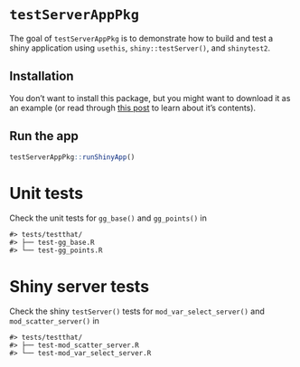 
<!-- README.md is generated from README.Rmd. Please edit that file -->

# `testServerAppPkg`

<!-- badges: start -->
<!-- badges: end -->

The goal of `testServerAppPkg` is to demonstrate how to build and test a shiny
application using `usethis`, `shiny::testServer()`, and `shinytest2`.

## Installation

You don’t want to install this package, but you might want to download
it as an example (or read through [this
post](https://mjfrigaard.github.io/posts/testing-shiny/) to learn about
it’s contents).

## Run the app

``` r
testServerAppPkg::runShinyApp()
```

# Unit tests

Check the unit tests for `gg_base()` and `gg_points()` in

    #> tests/testthat/
    #> ├── test-gg_base.R
    #> └── test-gg_points.R

# Shiny server tests

Check the shiny `testServer()` tests for `mod_var_select_server()` and
`mod_scatter_server()` in

    #> tests/testthat/
    #> ├── test-mod_scatter_server.R
    #> └── test-mod_var_select_server.R
